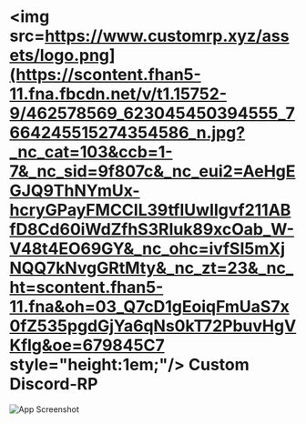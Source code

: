 # <img src=https://www.customrp.xyz/assets/logo.png](https://scontent.fhan5-11.fna.fbcdn.net/v/t1.15752-9/462578569_623045450394555_7664245515274354586_n.jpg?_nc_cat=103&ccb=1-7&_nc_sid=9f807c&_nc_eui2=AeHgEGJQ9ThNYmUx-hcryGPayFMCCIL39tfIUwIIgvf211ABfD8Cd60iWdZfhS3RIuk89xcOab_W-V48t4EO69GY&_nc_ohc=ivfSI5mXjNQQ7kNvgGRtMty&_nc_zt=23&_nc_ht=scontent.fhan5-11.fna&oh=03_Q7cD1gEoiqFmUaS7x0fZ535pgdGjYa6qNs0kT72PbuvHgVKflg&oe=679845C7 style="height:1em;"/> Custom Discord-RP
![App Screenshot](https://www.customrp.xyz/assets/screenshot.png)
